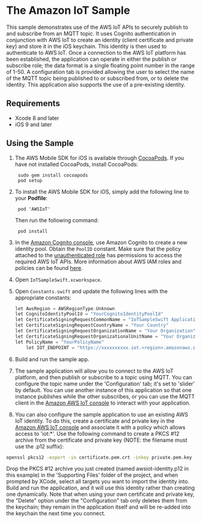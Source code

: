 # The Amazon IoT Sample

This sample demonstrates use of the AWS IoT APIs to securely publish to and subscribe from an MQTT topic.  It uses Cognito authentication in conjunction with AWS IoT to create an identity (client certificate and private key) and store it in the iOS keychain.  This identity is then used to authenticate to AWS IoT.  Once a connection to the AWS IoT platform has been established, the application can operate in either the publish or subscribe role; the data format is a single floating point number in the range of 1-50.  A configuration tab is provided allowing the user to select the name of the MQTT topic being published to or subscribed from, or to delete the identity.  This application also supports the use of a pre-existing identity.

## Requirements

* Xcode 8 and later
* iOS 9 and later

## Using the Sample

1. The AWS Mobile SDK for iOS is available through [CocoaPods](http://cocoapods.org). If you have not installed CocoaPods, install CocoaPods:

		sudo gem install cocoapods
		pod setup

1. To install the AWS Mobile SDK for iOS, simply add the following line to your **Podfile**:

		pod 'AWSIoT'

	Then run the following command:
	
		pod install

1. In the [Amazon Cognito console](https://console.aws.amazon.com/cognito/), use Amazon Cognito to create a new identity pool. Obtain the `PoolID` constant.  Make sure that the policy attached to the [unauthenticated role](https://console.aws.amazon.com/iam/home?#roles) has permissions to access the required AWS IoT APIs.  More information about AWS IAM roles and policies can be found [here](http://docs.aws.amazon.com/IAM/latest/UserGuide/access_policies_manage.html).

1. Open `IoTSampleSwift.xcworkspace`.

1. Open `Constants.swift` and update the following lines with the appropriate constants:

	```c
	let AwsRegion = AWSRegionType.Unknown
	let CognitoIdentityPoolId = "YourCognitoIdentityPoolId"
	let CertificateSigningRequestCommonName = "IoTSampleSwift Application"
	let CertificateSigningRequestCountryName = "Your Country"
	let CertificateSigningRequestOrganizationName = "Your Organization"
	let CertificateSigningRequestOrganizationalUnitName = "Your Organizational Unit"
	let PolicyName = "YourPolicyName"
        let IOT_ENDPOINT = "https://xxxxxxxxxx.iot.<region>.amazonaws.com"
	```

1. Build and run the sample app.

1. The sample application will allow you to connect to the AWS IoT platform, and then publish or subscribe to a topic using MQTT.  You can configure the topic name under the 'Configuration' tab; it's set to 'slider' by default.  You can use another instance of this application so that one instance publishes while the other subscribes, or you can use the MQTT client in the [Amazon AWS IoT console](https://console.aws.amazon.com/iot/) to interact with your application.

1. You can also configure the sample application to use an existing AWS IoT identity.  To do this, create a certificate and private key in the [Amazon AWS IoT console](https://console.aws.amazon.com/iot/) and associate it with a policy which allows access to 'iot:\*'.  Use the following command to create a PKCS #12 archive from the certificate and private key (NOTE: the filename must use the .p12 suffix):

```sh
openssl pkcs12 -export -in certificate.pem.crt -inkey private.pem.key -out awsiot-identity.p12
```

Drop the PKCS #12 archive you just created (named awsiot-identity.p12 in this example) in the 'Supporting Files' folder of the project, and when prompted by XCode, select all targets you want to import the identity into.  Build and run the application, and it will use this identity rather than creating one dynamically.  Note that when using your own certificate and private key, the "Delete" option under the "Configuration" tab only deletes them from the keychain; they remain in the application itself and will be re-added into the keychain the next time you connect.
